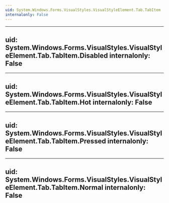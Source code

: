 ```yaml
---
uid: System.Windows.Forms.VisualStyles.VisualStyleElement.Tab.TabItem
internalonly: False
---
```


---
uid: System.Windows.Forms.VisualStyles.VisualStyleElement.Tab.TabItem.Disabled
internalonly: False
---

---
uid: System.Windows.Forms.VisualStyles.VisualStyleElement.Tab.TabItem.Hot
internalonly: False
---

---
uid: System.Windows.Forms.VisualStyles.VisualStyleElement.Tab.TabItem.Pressed
internalonly: False
---

---
uid: System.Windows.Forms.VisualStyles.VisualStyleElement.Tab.TabItem.Normal
internalonly: False
---
